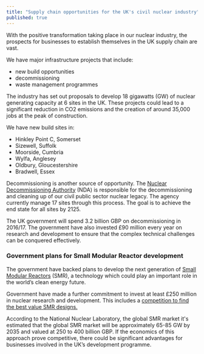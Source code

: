 ```yaml
---
title: "Supply chain opportunities for the UK's civil nuclear industry"
published: true
---
```

With the positive transformation taking place in our nuclear industry, the prospects for businesses to establish themselves in the UK supply chain are vast. 

We have major infrastructure projects that include: 

- new build opportunities
- decommissioning
- waste management programmes

The industry has set out proposals to develop 18 gigawatts (GW) of nuclear generating capacity at 6 sites in the UK. These projects could lead to a significant reduction in CO2 emissions and the creation of around 35,000 jobs at the peak of construction. 

We have new build sites in:

- Hinkley Point C, Somerset
- Sizewell, Suffolk
- Moorside, Cumbria
- Wylfa, Anglesey
- Oldbury, Gloucestershire
- Bradwell, Essex

Decommissioning is another source of opportunity. The [Nuclear Decommissioning Authority](https://www.gov.uk/government/organisations/nuclear-decommissioning-authority) (NDA) is responsible for the decommissioning and cleaning up of our civil public sector nuclear legacy. The agency  currently manage 17 sites through this process. The goal is to achieve the end state for all sites by 2125.

The UK government will spend 3.2 billion GBP on decommissioning in 2016/17. The government have also  invested £90 million every year on research and development to ensure that the complex technical challenges can be conquered effectively. 

### Government plans for Small Modular Reactor development

The government have backed plans to develop the next generation of [Small Modular Reactors](https://www.gov.uk/government/collections/small-modular-reactors) (SMR), a technology which could play an important role in the world’s clean energy future. 

Government have made a further commitment to invest at least £250 million in nuclear research and development. This includes a [competition to find the best value SMR designs.](https://www.gov.uk/government/publications/small-modular-reactors-competition-phase-one)

According to the National Nuclear Laboratory, the global SMR market it's estimated that the global SMR market will be approximately 65-85 GW by 2035 and valued at 250 to 400 billion GBP. If the economics of this approach prove competitive, there could be significant advantages for businesses involved in the UK’s development programme.
